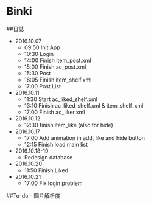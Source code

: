 # Binki
##日誌
- 2016.10.07
    - 09:50 Init App
    - 10:30 Login
    - 14:00 Finish item_post.xml
    - 15:00 Finish ac_post.xml
    - 15:30 Post
    - 16:05 Finish item_shelf.xml
    - 17:00 Post List
- 2016.10.11
    - 11:30 Start ac_liked_shelf.xml
    - 13:10 Finish ac_liked_shelf.xml & item_shelf_xml
    - 17:00 Finish ac_liker.xml
- 2016.10.12
    - 12:30 finish item_like (also for hide)
- 2016.10.17
    - 17:00 Add animation in add, like and hide button
    - 12:15 Finish load main list
- 2016.10.18-19
    - Redesign database
- 2016.10.20
    - 11:50 Finish Liked
- 2016.10.21
    - 17:00 Fix login problem



##To-do
    - 圖片解析度 
    